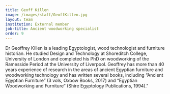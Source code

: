```yaml
---
title: Geoff Killen
image: /images/staff/GeoffKillen.jpg
layout: team
institution: External member
job-title: Ancient woodworking specialist
order: 9
---
```


 Dr Geoffrey Killen is a leading Egyptologist, wood technologist and furniture historian. He studied Design and Technology
 at Shoreditch College, University of London and completed his PhD on woodworking of the Ramesside
 Period at the University of Liverpool. Geoffrey has more than 40 years experience of research in the areas of ancient
 Egyptian furniture and woodworking technology and has written several books, including “Ancient Egyptian Furniture”
 (3 vols, Oxbow Books, 2017) and “Egyptian Woodworking and Furniture” (Shire Egyptology Publications, 1994)."
